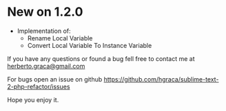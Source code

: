 
New on 1.2.0
============
* Implementation of:
    * Rename Local Variable
    * Convert Local Variable To Instance Variable


If you have any questions or found a bug fell free to contact me at herberto.graca@gmail.com

For bugs open an issue on github https://github.com/hgraca/sublime-text-2-php-refactor/issues

Hope you enjoy it.